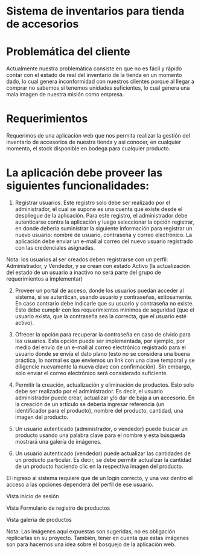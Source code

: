 # Sistema de inventarios para tienda de accesorios  

# Problemática del cliente

Actualmente nuestra problemática consiste en que no es fácil y rápido contar con el estado de real del inventario de la tienda en un momento dado, lo cual genera inconformidad con nuestros clientes porque al llegar a comprar no sabemos si tenemos unidades suficientes, lo cual genera una mala imagen de nuestra misión como empresa.

# Requerimientos

Requerimos de una aplicación web que nos permita realizar la gestión del inventario de accesorios de nuestra tienda y así conocer, en cualquier momento, el stock disponible en bodega para cualquier producto.

# La aplicación debe proveer las siguientes funcionalidades:
    
1. Registrar  usuarios.  Este registro solo debe ser realizado por el administrador, el cual se supone es una cuenta que existe desde el despliegue de la aplicación. Para este registro, el administrador debe autenticarse contra la aplicación y luego seleccionar la opción registrar, en donde debería suministrar la siguiente información para registrar un nuevo usuario: nombre de usuario, contraseña y correo electrónico.  La aplicación debe enviar un e-mail al correo del nuevo usuario registrado con las credenciales asignadas.
    
Nota: los usuarios al ser creados deben registrarse con un perfil: Administrador, y Vendedor, y se crean con estado Activo (la actualización del estado de un usuario a inactivo no será parte del grupo de requerimientos a implementar)

2. Proveer un portal de acceso, donde los usuarios puedan acceder al sistema, si se autentican, usando usuario y contraseñas, exitosamente. En caso contrario debe indicarle que su usuario y contraseña no existe. Esto debe cumplir con los requerimientos mínimos de seguridad (que el usuario exista, que la contraseña sea la correcta, que el usuario esté activo).
    
3. Ofrecer la opción para recuperar la contraseña en caso de olvido para los usuarios. Esta opción puede ser implementada, por ejemplo, por medio del envío de un e-mail al correo electrónico registrado para el usuario donde se envía el dato plano (esto no se considera una buena práctica, lo normal es que enviemos un link con una clave temporal y se diligencie nuevamente la nueva clave con confirmación). Sin embargo, solo enviar el correo electrónico será considerado suficiente.
    
4. Permitir la creación, actualización y eliminación de productos. Esto solo debe ser realizado por el administrador. Es decir, el usuario administrador puede crear, actualizar y/o dar de baja a un accesorio. En la creación de un artículo se debería ingresar referencia (un identificador para el producto), nombre del producto, cantidad, una imagen del producto. 
    
5. Un usuario autenticado (administrador, o vendedor) puede buscar un producto usando una palabra clave para el nombre y esta búsqueda mostrará una galería de imágenes.
    
6. Un usuario autenticado (vendedor) puede actualizar las cantidades de un producto particular. Es decir, se debe permitir actualizar la cantidad de un producto haciendo clic en la respectiva imagen del producto.

El ingreso al sistema requiere que de un login correcto, y una vez dentro el acceso a las opciones dependerá del perfil de ese usuario.

Vista inicio de sesión

Vista Formulario de registro de productos

Vista galeria de productos

Nota: Las imágenes aquí expuestas son sugeridas, no es obligación replicarlas en su proyecto. También, tener en cuenta que estas imágenes son para hacernos una idea sobre el bosquejo de la aplicación web. 
